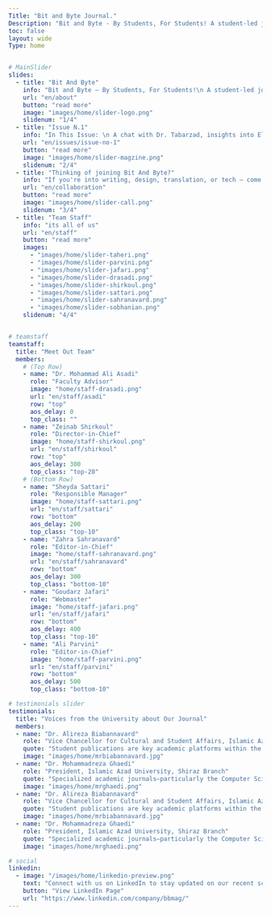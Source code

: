 ```yaml
---
Title: "Bit and Byte Journal."
Description: "Bit and Byte - By Students, For Students! A student-led journal exploring AI and technology. Join us for fresh perspectives, up-to-date articles, and simplified scientific insights"
toc: false
layout: wide
Type: home


# MainSlider
slides:
  - title: "Bit And Byte"
    info: "Bit and Byte – By Students, For Students!\n A student-led journal exploring AI and technology. Join us for fresh perspectives, up-to-date articles, and simplified scientific insights"
    url: "en/about"
    button: "read more"
    image: "images/home/slider-logo.png"
    slidenum: "1/4"
  - title: "Issue N.1"
    info: "In This Issue: \n A chat with Dr. Tabarzad, insights into Elon Musk’s world, an AI story, hidden hardware, and the magic of prompt engineering. Brief, inspiring, and forward-looking."
    url: "en/issues/issue-no-1"
    button: "read more"
    image: "images/home/slider-magzine.png"
    slidenum: "2/4"
  - title: "Thinking of joining Bit And Byte?"
    info: "If you're into writing, design, translation, or tech — come be part of our world!"
    url: "en/collaboration"
    button: "read more"
    image: "images/home/slider-call.png"
    slidenum: "3/4"
  - title: "Team Staff"
    info: "its all of us"
    url: "en/staff"
    button: "read more"
    images:
      - "images/home/slider-taheri.png"
      - "images/home/slider-parvini.png"
      - "images/home/slider-jafari.png"
      - "images/home/slider-drasadi.png"
      - "images/home/slider-shirkoul.png"
      - "images/home/slider-sattari.png"
      - "images/home/slider-sahranavard.png"
      - "images/home/slider-sobhanian.png"
    slidenum: "4/4"


# teamstaff 
teamstaff:
  title: "Meet Out Team"
  members:
    # (Top Row)
    - name: "Dr. Mohammad Ali Asadi"
      role: "Faculty Advisor"
      image: "home/staff-drasadi.png"
      url: "en/staff/asadi"
      row: "top"
      aos_delay: 0
      top_class: ""
    - name: "Zeinab Shirkoul"
      role: "Director-in-Chief"
      image: "home/staff-shirkoul.png"
      url: "en/staff/shirkoul"
      row: "top"
      aos_delay: 300
      top_class: "top-20"
    # (Bottom Row)
    - name: "Sheyda Sattari"
      role: "Responsible Manager"
      image: "home/staff-sattari.png"
      url: "en/staff/sattari"
      row: "bottom"
      aos_delay: 200
      top_class: "top-10"
    - name: "Zahra Sahranavard"
      role: "Editor-in-Chief"
      image: "home/staff-sahranavard.png"
      url: "en/staff/sahranavard"
      row: "bottom"
      aos_delay: 300
      top_class: "bottom-10"
    - name: "Goudarz Jafari"
      role: "Webmaster"
      image: "home/staff-jafari.png"
      url: "en/staff/jafari"
      row: "bottom"
      aos_delay: 400
      top_class: "top-10"
    - name: "Ali Parvini"
      role: "Editor-in-Chief"
      image: "home/staff-parvini.png"
      url: "en/staff/parvini"
      row: "bottom"
      aos_delay: 500
      top_class: "bottom-10"

# testimonials slider
testimonials:
  title: "Voices from the University about Our Journal"
  members:
  - name: "Dr. Alireza Biabannavard"
    role: "Vice Chancellor for Cultural and Student Affairs, Islamic Azad University, Shiraz Branch"
    quote: "Student publications are key academic platforms within the university. They allow students to articulate and document their ideas, presenting academic and personal achievements through writing. These journals offer opportunities to share scientific, research-based, cultural, and social contributions, fostering both intellectual growth and personal development."
    image: "images/home/mrbiabannavard.jpg"
  - name: "Dr. Mohammadreza Ghaedi"
    role: "President, Islamic Azad University, Shiraz Branch"
    quote: "Specialized academic journals—particularly the Computer Science Student Journal—can play a vital role in students’ academic and intellectual growth. Through research and the dissemination of up-to-date content, especially in key fields like Artificial Intelligence, they contribute to knowledge advancement. I sincerely pray to Almighty God for continued success and distinction for all involved in this esteemed journal."
    image: "images/home/mrghaedi.png"
  - name: "Dr. Alireza Biabannavard"
    role: "Vice Chancellor for Cultural and Student Affairs, Islamic Azad University, Shiraz Branch"
    quote: "Student publications are key academic platforms within the university. They allow students to articulate and document their ideas, presenting academic and personal achievements through writing. These journals offer opportunities to share scientific, research-based, cultural, and social contributions, fostering both intellectual growth and personal development."
    image: "images/home/mrbiabannavard.jpg"
  - name: "Dr. Mohammadreza Ghaedi"
    role: "President, Islamic Azad University, Shiraz Branch"
    quote: "Specialized academic journals—particularly the Computer Science Student Journal—can play a vital role in students’ academic and intellectual growth. Through research and the dissemination of up-to-date content, especially in key fields like Artificial Intelligence, they contribute to knowledge advancement. I sincerely pray to Almighty God for continued success and distinction for all involved in this esteemed journal."
    image: "images/home/mrghaedi.png"

# social 
linkedin:
  - image: "/images/home/linkedin-preview.png"
    text: "Connect with us on LinkedIn to stay updated on our recent scientific and professional developments."
    button: "View LinkedIn Page"
    url: "https://www.linkedin.com/company/bbmag/"
---
```

